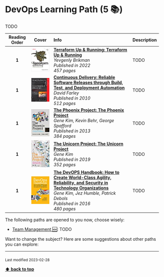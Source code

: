 [//]: # (Auto generated file from templates)

#  DevOps Learning Path (5 :books:)

TODO

| Reading Order | Cover | Info | Description |
| :---: | :---: | :--- | :--- |
| **1** | ![img](/assets/books/covers/terraform-up-and-running.jpeg) | [**Terraform Up & Running: Terraform Up & Running**](https://learning.oreilly.com/library/view/-/9781098116736/) <br> *Yevgenly Brikman* <br> *Published in 2022* <br> *457 pages* <br>  | TODO |
| **1** | ![img](/assets/books/covers/continuous-delivery.jpeg) | [**Continuous Delivery: Reliable Software Releases through Build, Test, and Deployment Automation**](https://learning.oreilly.com/library/view/-/9780321670250/) <br> *David Farley* <br> *Published in 2010* <br> *512 pages* <br>  | TODO |
| **1** | ![img](/assets/books/covers/the-phoenix-project.jpeg) | [**The Phoenix Project: The Phoenix Project**](https://learning.oreilly.com/library/view/-/9781457191350/) <br> *Gene Kim, Kevin Behr, George Spafford* <br> *Published in 2013* <br> *384 pages* <br>  | TODO |
| **1** | ![img](/assets/books/covers/the-unicorn-project.jpeg) | [**The Unicorn Project: The Unicorn Project**](https://learning.oreilly.com/library/view/-/9781098124175/) <br> *Gene Kim* <br> *Published in 2019* <br> *352 pages* <br>  | TODO |
| **1** | ![img](/assets/books/covers/the-devops-handbook.jpeg) | [**The DevOPS Handbook: How to Create World-Class Agility, Reliability, and Security in Technology Organizations**](https://learning.oreilly.com/library/view/-/9781457191381/) <br> *Gene Kim, Jez Humble, Patrick Debols* <br> *Published in 2016* <br> *480 pages* <br>  | TODO |

The following paths are opened to you now, choose wisely:

- [Team Management :new:](/content/paths/team-management.md): TODO


Want to change the subject? Here are some suggestions about other paths you can explore:




---
<sub>Last modified 2023-02-28</sub>

[**⬆ back to top**](#devops-learning-path)
